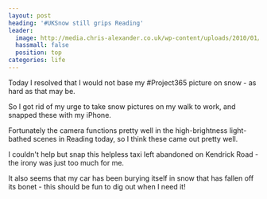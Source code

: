 ```yaml
---
layout: post
heading: '#UKSnow still grips Reading'
leader:
  image: http://media.chris-alexander.co.uk/wp-content/uploads/2010/01/photo2.jpg
  hassmall: false
  position: top
categories: life
---
```


Today I resolved that I would not base my #Project365 picture on snow - as hard as that may be.

So I got rid of my urge to take snow pictures on my walk to work, and snapped these with my iPhone.

Fortunately the camera functions pretty well in the high-brightness light-bathed scenes in Reading today, so I think these came out pretty well.

I couldn't help but snap this helpless taxi left abandoned on Kendrick Road - the irony was just too much for me.

<!-- Replace missing image from http://media.chris-alexander.co.uk/wp-content/uploads/2010/01/photo3.jpg -->

It also seems that my car has been burying itself in snow that has fallen off its bonet - this should be fun to dig out when I need it!
